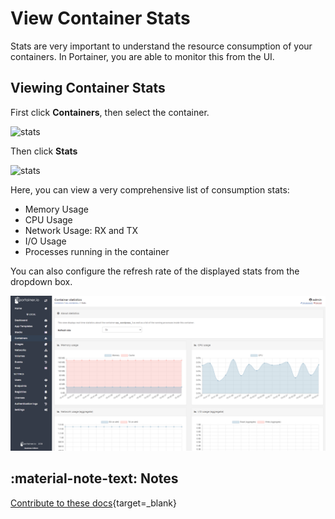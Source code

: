 # View Container Stats

Stats are very important to understand the resource consumption of your containers. In Portainer, you are able to monitor this from the UI. 

## Viewing Container Stats

First click <b>Containers</b>, then select the container.

![stats](assets/stats-1.png)

Then click <b>Stats</b>

![stats](assets/stats-2.png)

Here, you can view a very comprehensive list of consumption stats:

* Memory Usage
* CPU Usage
* Network Usage: RX and TX
* I/O Usage
* Processes running in the container

You can also configure the refresh rate of the displayed stats from the dropdown box.

![stats](assets/stats-3.png)

## :material-note-text: Notes

[Contribute to these docs](https://github.com/portainer/portainer-docs/blob/master/contributing.md){target=_blank}
